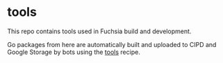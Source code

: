 # tools

This repo contains tools used in Fuchsia build and development.

Go packages from here are automatically built and uploaded to CIPD and Google
Storage by bots using the [tools](https://fuchsia.googlesource.com/infra/recipes/+/master/recipes/tools.py) recipe.
